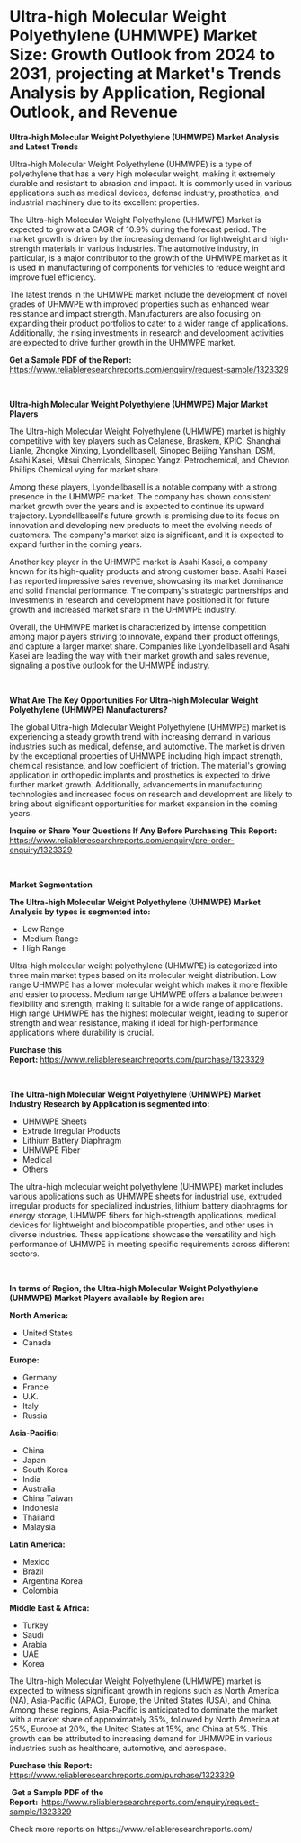 <p><h1>Ultra-high Molecular Weight Polyethylene (UHMWPE) Market Size: Growth Outlook from 2024 to 2031, projecting at Market's Trends Analysis by Application, Regional Outlook, and Revenue</h1></p><p><strong>Ultra-high Molecular Weight Polyethylene (UHMWPE) Market Analysis and Latest Trends</strong></p>
<p><p>Ultra-high Molecular Weight Polyethylene (UHMWPE) is a type of polyethylene that has a very high molecular weight, making it extremely durable and resistant to abrasion and impact. It is commonly used in various applications such as medical devices, defense industry, prosthetics, and industrial machinery due to its excellent properties.</p><p>The Ultra-high Molecular Weight Polyethylene (UHMWPE) Market is expected to grow at a CAGR of 10.9% during the forecast period. The market growth is driven by the increasing demand for lightweight and high-strength materials in various industries. The automotive industry, in particular, is a major contributor to the growth of the UHMWPE market as it is used in manufacturing of components for vehicles to reduce weight and improve fuel efficiency.</p><p>The latest trends in the UHMWPE market include the development of novel grades of UHMWPE with improved properties such as enhanced wear resistance and impact strength. Manufacturers are also focusing on expanding their product portfolios to cater to a wider range of applications. Additionally, the rising investments in research and development activities are expected to drive further growth in the UHMWPE market.</p></p>
<p><strong>Get a Sample PDF of the Report:&nbsp;</strong> <a href="https://www.reliableresearchreports.com/enquiry/request-sample/1323329">https://www.reliableresearchreports.com/enquiry/request-sample/1323329</a></p>
<p>&nbsp;</p>
<p><strong>Ultra-high Molecular Weight Polyethylene (UHMWPE) Major Market Players</strong></p>
<p><p>The Ultra-high Molecular Weight Polyethylene (UHMWPE) market is highly competitive with key players such as Celanese, Braskem, KPIC, Shanghai Lianle, Zhongke Xinxing, Lyondellbasell, Sinopec Beijing Yanshan, DSM, Asahi Kasei, Mitsui Chemicals, Sinopec Yangzi Petrochemical, and Chevron Phillips Chemical vying for market share.</p><p>Among these players, Lyondellbasell is a notable company with a strong presence in the UHMWPE market. The company has shown consistent market growth over the years and is expected to continue its upward trajectory. Lyondellbasell's future growth is promising due to its focus on innovation and developing new products to meet the evolving needs of customers. The company's market size is significant, and it is expected to expand further in the coming years.</p><p>Another key player in the UHMWPE market is Asahi Kasei, a company known for its high-quality products and strong customer base. Asahi Kasei has reported impressive sales revenue, showcasing its market dominance and solid financial performance. The company's strategic partnerships and investments in research and development have positioned it for future growth and increased market share in the UHMWPE industry.</p><p>Overall, the UHMWPE market is characterized by intense competition among major players striving to innovate, expand their product offerings, and capture a larger market share. Companies like Lyondellbasell and Asahi Kasei are leading the way with their market growth and sales revenue, signaling a positive outlook for the UHMWPE industry.</p></p>
<p>&nbsp;</p>
<p><strong>What Are The Key Opportunities For Ultra-high Molecular Weight Polyethylene (UHMWPE) Manufacturers?</strong></p>
<p><p>The global Ultra-high Molecular Weight Polyethylene (UHMWPE) market is experiencing a steady growth trend with increasing demand in various industries such as medical, defense, and automotive. The market is driven by the exceptional properties of UHMWPE including high impact strength, chemical resistance, and low coefficient of friction. The material's growing application in orthopedic implants and prosthetics is expected to drive further market growth. Additionally, advancements in manufacturing technologies and increased focus on research and development are likely to bring about significant opportunities for market expansion in the coming years.</p></p>
<p><strong>Inquire or Share Your Questions If Any Before Purchasing This Report:</strong> <a href="https://www.reliableresearchreports.com/enquiry/pre-order-enquiry/1323329">https://www.reliableresearchreports.com/enquiry/pre-order-enquiry/1323329</a></p>
<p>&nbsp;</p>
<p><strong>Market Segmentation</strong></p>
<p><strong>The Ultra-high Molecular Weight Polyethylene (UHMWPE) Market Analysis by types is segmented into:</strong></p>
<p><ul><li>Low Range</li><li>Medium Range</li><li>High Range</li></ul></p>
<p><p>Ultra-high molecular weight polyethylene (UHMWPE) is categorized into three main market types based on its molecular weight distribution. Low range UHMWPE has a lower molecular weight which makes it more flexible and easier to process. Medium range UHMWPE offers a balance between flexibility and strength, making it suitable for a wide range of applications. High range UHMWPE has the highest molecular weight, leading to superior strength and wear resistance, making it ideal for high-performance applications where durability is crucial.</p></p>
<p><strong>Purchase this Report:&nbsp;</strong><a href="https://www.reliableresearchreports.com/purchase/1323329">https://www.reliableresearchreports.com/purchase/1323329</a></p>
<p>&nbsp;</p>
<p><strong>The Ultra-high Molecular Weight Polyethylene (UHMWPE) Market Industry Research by Application is segmented into:</strong></p>
<p><ul><li>UHMWPE Sheets</li><li>Extrude Irregular Products</li><li>Lithium Battery Diaphragm</li><li>UHMWPE Fiber</li><li>Medical</li><li>Others</li></ul></p>
<p><p>The ultra-high molecular weight polyethylene (UHMWPE) market includes various applications such as UHMWPE sheets for industrial use, extruded irregular products for specialized industries, lithium battery diaphragms for energy storage, UHMWPE fibers for high-strength applications, medical devices for lightweight and biocompatible properties, and other uses in diverse industries. These applications showcase the versatility and high performance of UHMWPE in meeting specific requirements across different sectors.</p></p>
<p>&nbsp;</p>
<p><strong>In terms of Region, the Ultra-high Molecular Weight Polyethylene (UHMWPE) Market Players available by Region are:</strong></p>
<p>
    <p> <strong> North America: </strong>
        <ul>
            <li>United States</li>
            <li>Canada</li>
        </ul>
        </p> 
    <p> <strong> Europe: </strong>
        <ul>
            <li>Germany</li>
            <li>France</li>
            <li>U.K.</li>
            <li>Italy</li>
            <li>Russia</li>
        </ul>
        </p> 
    <p> <strong> Asia-Pacific: </strong>
        <ul>
            <li>China</li>
            <li>Japan</li>
            <li>South Korea</li>
            <li>India</li>
            <li>Australia</li>
            <li>China Taiwan</li>
            <li>Indonesia</li>
            <li>Thailand</li>
            <li>Malaysia</li>
        </ul>
        </p> 
    <p> <strong> Latin America: </strong>
        <ul>
            <li>Mexico</li>
            <li>Brazil</li>
            <li>Argentina Korea</li>
            <li>Colombia</li>
        </ul>
        </p> 
    <p> <strong> Middle East & Africa: </strong>
        <ul>
            <li>Turkey</li>
            <li>Saudi</li>
            <li>Arabia</li>
            <li>UAE</li>
            <li>Korea</li>
        </ul>
    </p>
    </p>
<p><p>The Ultra-high Molecular Weight Polyethylene (UHMWPE) market is expected to witness significant growth in regions such as North America (NA), Asia-Pacific (APAC), Europe, the United States (USA), and China. Among these regions, Asia-Pacific is anticipated to dominate the market with a market share of approximately 35%, followed by North America at 25%, Europe at 20%, the United States at 15%, and China at 5%. This growth can be attributed to increasing demand for UHMWPE in various industries such as healthcare, automotive, and aerospace.</p></p>
<p><strong>Purchase this Report: </strong><a href="https://www.reliableresearchreports.com/purchase/1323329">https://www.reliableresearchreports.com/purchase/1323329</a></p>
<p>&nbsp;<strong>Get a Sample PDF of the Report:&nbsp;&nbsp;</strong><a href="https://www.reliableresearchreports.com/enquiry/request-sample/1323329">https://www.reliableresearchreports.com/enquiry/request-sample/1323329</a></p>
<p><strong></strong></p>
<p>Check more reports on https://www.reliableresearchreports.com/</p>